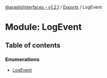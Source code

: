 [@arashi/interfaces - v1.2.1](../README.md) / [Exports](../modules.md) / LogEvent

# Module: LogEvent

## Table of contents

### Enumerations

- [LogEvent](../enums/LogEvent.LogEvent-1.md)
